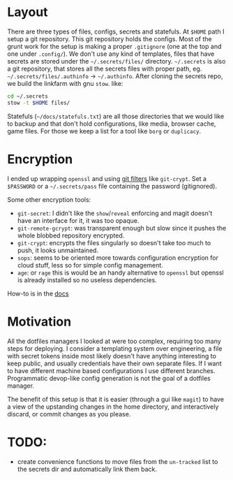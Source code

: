 # Layout

There are three types of files, configs, secrets and statefuls.
At `$HOME` path I setup a git repository. This git repository holds the configs. Most of the grunt work for the setup is making a proper `.gitignore` (one at the top and one under `.config/`).
We don't use any kind of templates, files that have secrets are stored under the `~/.secrets/files/` directory. `~/.secrets` is also a git repository, that stores all the secrets files with proper path, eg. `~/.secrets/files/.authinfo` -> `~/.authinfo`. After cloning the secrets repo, we build the linkfarm with gnu `stow`. like:

```bash
cd ~/.secrets
stow -t $HOME files/
```

Statefuls (`~/docs/statefuls.txt`) are all those directories that we would like to backup and that don't hold configurations, like media, browser cache, game files. For those we keep a list for a tool like `borg` or `duplicacy`.

# Encryption

I ended up wrapping `openssl` and using [git filters](https://git-scm.com/book/en/v2/Customizing-Git-Git-Attributes) like `git-crypt`. Set a `$PASSWORD` or a `~/.secrets/pass` file containing the password (gitignored).

Some other encryption tools:

- `git-secret`: I didn't like the `show`/`reveal` enforcing and magit doesn't have an interface for it, it was too opaque.
- `git-remote-gcrypt`: was transparent enough but slow since it pushes the whole blobbed repository encrypted.
- `git-crypt`: encrypts the files singularly so doesn't take too much to push, it looks unmaintained.
- `sops`: seems to be oriented more towards configuration encryption for cloud stuff, less so for simple config management.
- `age`: or `rage` this is would be an handy alternative to `openssl` but openssl is already installed so no useless dependencies.

How-to is in the [docs](docs/secrets/README.md)

# Motivation

All the dotfiles managers I looked at were too complex, requiring too many steps for deploying.
I consider a templating system over engineering, a file with secret tokens inside most likely doesn't have anything interesting to keep public, and usually credentials have their own separate files.
If I want to have different machine based configurations I use different branches. Programmatic devop-like config generation is not the goal of a dotfiles manager.

The benefit of this setup is that it is easier (through a gui like `magit`) to have a view of the upstanding changes in the home directory, and interactively discard, or commit changes as you please.

# TODO:

- create convenience functions to move files from the `un-tracked` list to the secrets dir and automatically link them back.
